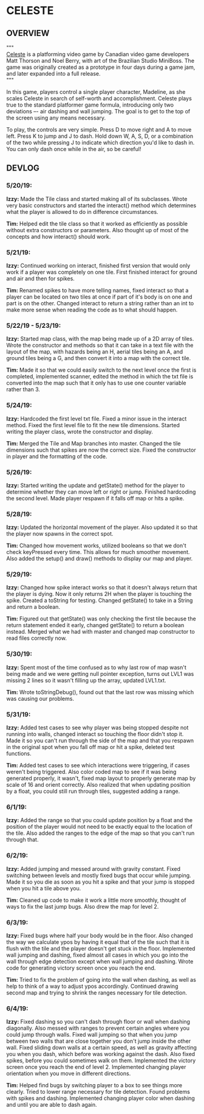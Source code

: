 # CELESTE

## OVERVIEW

"""  
[Celeste](http://www.celestegame.com/) is a platforming video game by Canadian video game developers Matt Thorson and Noel Berry, with art of the Brazilian Studio MiniBoss. The game was originally created as a prototype in four days during a game jam, and later expanded into a full release.  
"""  

In this game, players control a single player character, Madeline, as she scales Celeste in search of self-worth and accomplishment. Celeste plays true to the standard platformer game formula, introducing only two deviations –- air dashing and wall jumping. The goal is to get to the top of the screen using any means necessary.

To play, the controls are very simple. Press D to move right and A to move left. Press K to jump and J to dash. Hold down W, A, S, D, or a combination of the two while pressing J to indicate which direction you'd like to dash in. You can only dash once while in the air, so be careful!


## DEVLOG

### 5/20/19:
**Izzy:** Made the Tile class and started making all of its subclasses. Wrote very basic constructors and started the interact() method which determines what the player is allowed to do in difference circumstances.

**Tim:** Helped edit the tile class so that it worked as efficiently as possible without extra constructors or parameters. Also thought up of most of the concepts and how interact() should work.


### 5/21/19:
**Izzy:** Continued working on interact, finished first version that would only work if a player was completely on one tile. First finished interact for ground and air and then for spikes.

**Tim:** Renamed spikes to have more telling names, fixed interact so that a player can be located on two tiles at once if part of it's body is on one and part is on the other. Changed interact to return a string rather than an int to make more sense when reading the code as to what should happen.


### 5/22/19 - 5/23/19:
**Izzy:** Started map class, with the map being made up of a 2D array of tiles. Wrote the constructor and methods so that it can take in a text file with the layout of the map, with hazards being an H, aerial tiles being an A, and ground tiles being a G, and then convert it into a map with the correct tile.

**Tim:** Made it so that we could easily switch to the next level once the first is completed, implemented scanner, edited the method in which the txt file is converted into the map such that it only has to use one counter variable rather than 3.


### 5/24/19:
**Izzy:** Hardcoded the first level txt file. Fixed a minor issue in the interact method. Fixed the first level file to fit the new tile dimensions. Started writing the player class, wrote the constructor and display.

**Tim:** Merged the Tile and Map branches into master. Changed the tile dimensions such that spikes are now the correct size. Fixed the constructor in player and the formatting of the code.


### 5/26/19:
**Izzy:** Started writing the update and getState() method for the player to determine whether they can move left or right or jump. Finished hardcoding the second level. Made player respawn if it falls off map or hits a spike.


### 5/28/19:
**Izzy:** Updated the horizontal movement of the player. Also updated it so that the player now spawns in the correct spot.

**Tim:** Changed how movement works, utilized booleans so that we don't check keyPressed every time. This allows for much smoother movement. Also added the setup() and draw() methods to display our map and player.


### 5/29/19:
**Izzy:** Changed how spike interact works so that it doesn't always return that the player is dying. Now it only returns 2H when the player is touching the spike. Created a toString for testing. Changed getState() to take in a String and return a boolean.

**Tim:** Figured out that getState() was only checking the first tile because the return statement ended it early, changed getState() to return a boolean instead. Merged what we had with master and changed map constructor to read files correctly now.


### 5/30/19:
**Izzy:** Spent most of the time confused as to why last row of map wasn't being made and we were getting null pointer exception, turns out LVL1 was missing 2 lines so it wasn't filling up the array, updated LVL1.txt.

**Tim:** Wrote toStringDebug(), found out that the last row was missing which was causing our problems.


### 5/31/19:
**Izzy:** Added test cases to see why player was being stopped despite not running into walls, changed interact so touching the floor didn't stop it. Made it so you can't run through the side of the map and that you respawn in the original spot when you fall off map or hit a spike, deleted test functions.

**Tim:** Added test cases to see which interactions were triggering, if cases weren't being triggered. Also color coded map to see if it was being generated properly, it wasn't, fixed map layout to properly generate map by scale of 16 and orient correctly. Also realized that when updating position by a float, you could still run through tiles, suggested adding a range.


### 6/1/19:
**Izzy:** Added the range so that you could update position by a float and the position of the player would not need to be exactly equal to the location of the tile. Also added the ranges to the edge of the map so that you can't run through that.


### 6/2/19:
**Izzy:** Added jumping and messed around with gravity constant. Fixed switching between levels and mostly fixed bugs that occur while jumping. Made it so you die as soon as you hit a spike and that your jump is stopped when you hit a tile above you.

**Tim:** Cleaned up code to make it work a little more smoothly, thought of ways to fix the last jump bugs. Also drew the map for level 2.


### 6/3/19:
**Izzy:** Fixed bugs where half your body would be in the floor. Also changed the way we calculate ypos by having it equal that of the tile such that it is flush with the tile and the player doesn't get stuck in the floor. Implemented wall jumping and dashing, fixed almost all cases in which you go into the wall through edge detection except when wall jumping and dashing. Wrote code for generating victory screen once you reach the end.

**Tim:** Tried to fix the problem of going into the wall when dashing, as well as help to think of a way to adjust ypos accordingly. Continued drawing second map and trying to shrink the ranges necessary for tile detection.


### 6/4/19:
**Izzy:** Fixed dashing so you can't dash through floor or wall when dashing diagonally. Also messed with ranges to prevent certain angles where you could jump through walls. Fixed wall jumping so that when you jump between two walls that are close together you don't jump inside the other wall. Fixed sliding down walls at a certain speed, as well as gravity affecting you when you dash, which before was working against the dash. Also fixed spikes, before you could sometimes walk on them. Implemented the victory screen once you reach the end of level 2. Implemented changing player orientation when you move in different directions.

**Tim:** Helped find bugs by switching player to a box to see things more clearly. Tried to lower range necessary for tile detection. Found problems with spikes and dashing. Implemented changing player color when dashing and until you are able to dash again.
